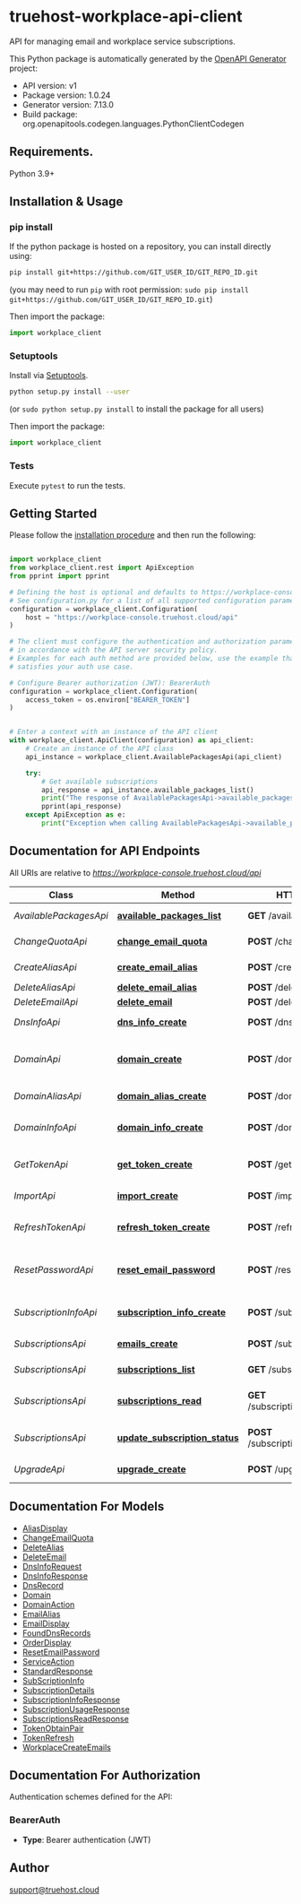 # truehost-workplace-api-client
API for managing email and workplace service subscriptions.

This Python package is automatically generated by the [OpenAPI Generator](https://openapi-generator.tech) project:

- API version: v1
- Package version: 1.0.24
- Generator version: 7.13.0
- Build package: org.openapitools.codegen.languages.PythonClientCodegen

## Requirements.

Python 3.9+

## Installation & Usage
### pip install

If the python package is hosted on a repository, you can install directly using:

```sh
pip install git+https://github.com/GIT_USER_ID/GIT_REPO_ID.git
```
(you may need to run `pip` with root permission: `sudo pip install git+https://github.com/GIT_USER_ID/GIT_REPO_ID.git`)

Then import the package:
```python
import workplace_client
```

### Setuptools

Install via [Setuptools](http://pypi.python.org/pypi/setuptools).

```sh
python setup.py install --user
```
(or `sudo python setup.py install` to install the package for all users)

Then import the package:
```python
import workplace_client
```

### Tests

Execute `pytest` to run the tests.

## Getting Started

Please follow the [installation procedure](#installation--usage) and then run the following:

```python

import workplace_client
from workplace_client.rest import ApiException
from pprint import pprint

# Defining the host is optional and defaults to https://workplace-console.truehost.cloud/api
# See configuration.py for a list of all supported configuration parameters.
configuration = workplace_client.Configuration(
    host = "https://workplace-console.truehost.cloud/api"
)

# The client must configure the authentication and authorization parameters
# in accordance with the API server security policy.
# Examples for each auth method are provided below, use the example that
# satisfies your auth use case.

# Configure Bearer authorization (JWT): BearerAuth
configuration = workplace_client.Configuration(
    access_token = os.environ["BEARER_TOKEN"]
)


# Enter a context with an instance of the API client
with workplace_client.ApiClient(configuration) as api_client:
    # Create an instance of the API class
    api_instance = workplace_client.AvailablePackagesApi(api_client)

    try:
        # Get available subscriptions
        api_response = api_instance.available_packages_list()
        print("The response of AvailablePackagesApi->available_packages_list:\n")
        pprint(api_response)
    except ApiException as e:
        print("Exception when calling AvailablePackagesApi->available_packages_list: %s\n" % e)

```

## Documentation for API Endpoints

All URIs are relative to *https://workplace-console.truehost.cloud/api*

Class | Method | HTTP request | Description
------------ | ------------- | ------------- | -------------
*AvailablePackagesApi* | [**available_packages_list**](docs/AvailablePackagesApi.md#available_packages_list) | **GET** /available-packages/ | Get available subscriptions
*ChangeQuotaApi* | [**change_email_quota**](docs/ChangeQuotaApi.md#change_email_quota) | **POST** /change-quota/ | Change email quota
*CreateAliasApi* | [**create_email_alias**](docs/CreateAliasApi.md#create_email_alias) | **POST** /create-alias/ | Create email alias
*DeleteAliasApi* | [**delete_email_alias**](docs/DeleteAliasApi.md#delete_email_alias) | **POST** /delete-alias/ | Delete alias
*DeleteEmailApi* | [**delete_email**](docs/DeleteEmailApi.md#delete_email) | **POST** /delete-email/ | Delete email
*DnsInfoApi* | [**dns_info_create**](docs/DnsInfoApi.md#dns_info_create) | **POST** /dns-info/ | Get DNS information
*DomainApi* | [**domain_create**](docs/DomainApi.md#domain_create) | **POST** /domain/ | Update domain subscription status
*DomainAliasApi* | [**domain_alias_create**](docs/DomainAliasApi.md#domain_alias_create) | **POST** /domain-alias/ | Get domain alias list
*DomainInfoApi* | [**domain_info_create**](docs/DomainInfoApi.md#domain_info_create) | **POST** /domain-info/ | Get domain subscription details
*GetTokenApi* | [**get_token_create**](docs/GetTokenApi.md#get_token_create) | **POST** /get-token/ | Obtain authentication token
*ImportApi* | [**import_create**](docs/ImportApi.md#import_create) | **POST** /import/ | Bulk create emails
*RefreshTokenApi* | [**refresh_token_create**](docs/RefreshTokenApi.md#refresh_token_create) | **POST** /refresh-token/ | Refresh authentication token
*ResetPasswordApi* | [**reset_email_password**](docs/ResetPasswordApi.md#reset_email_password) | **POST** /reset-password/ | Reset subscription email password
*SubscriptionInfoApi* | [**subscription_info_create**](docs/SubscriptionInfoApi.md#subscription_info_create) | **POST** /subscription-info/ | Get subscription usage info
*SubscriptionsApi* | [**emails_create**](docs/SubscriptionsApi.md#emails_create) | **POST** /subscriptions/ | Create a new emails
*SubscriptionsApi* | [**subscriptions_list**](docs/SubscriptionsApi.md#subscriptions_list) | **GET** /subscriptions/ | List subscriptions
*SubscriptionsApi* | [**subscriptions_read**](docs/SubscriptionsApi.md#subscriptions_read) | **GET** /subscriptions/{context_id}/ | Get subscription details
*SubscriptionsApi* | [**update_subscription_status**](docs/SubscriptionsApi.md#update_subscription_status) | **POST** /subscriptions/{context_id}/ | Update subscription status
*UpgradeApi* | [**upgrade_create**](docs/UpgradeApi.md#upgrade_create) | **POST** /upgrade/ | Upgrade subscription


## Documentation For Models

 - [AliasDisplay](docs/AliasDisplay.md)
 - [ChangeEmailQuota](docs/ChangeEmailQuota.md)
 - [DeleteAlias](docs/DeleteAlias.md)
 - [DeleteEmail](docs/DeleteEmail.md)
 - [DnsInfoRequest](docs/DnsInfoRequest.md)
 - [DnsInfoResponse](docs/DnsInfoResponse.md)
 - [DnsRecord](docs/DnsRecord.md)
 - [Domain](docs/Domain.md)
 - [DomainAction](docs/DomainAction.md)
 - [EmailAlias](docs/EmailAlias.md)
 - [EmailDisplay](docs/EmailDisplay.md)
 - [FoundDnsRecords](docs/FoundDnsRecords.md)
 - [OrderDisplay](docs/OrderDisplay.md)
 - [ResetEmailPassword](docs/ResetEmailPassword.md)
 - [ServiceAction](docs/ServiceAction.md)
 - [StandardResponse](docs/StandardResponse.md)
 - [SubScriptionInfo](docs/SubScriptionInfo.md)
 - [SubscriptionDetails](docs/SubscriptionDetails.md)
 - [SubscriptionInfoResponse](docs/SubscriptionInfoResponse.md)
 - [SubscriptionUsageResponse](docs/SubscriptionUsageResponse.md)
 - [SubscriptionsReadResponse](docs/SubscriptionsReadResponse.md)
 - [TokenObtainPair](docs/TokenObtainPair.md)
 - [TokenRefresh](docs/TokenRefresh.md)
 - [WorkplaceCreateEmails](docs/WorkplaceCreateEmails.md)


<a id="documentation-for-authorization"></a>
## Documentation For Authorization


Authentication schemes defined for the API:
<a id="BearerAuth"></a>
### BearerAuth

- **Type**: Bearer authentication (JWT)


## Author

support@truehost.cloud



